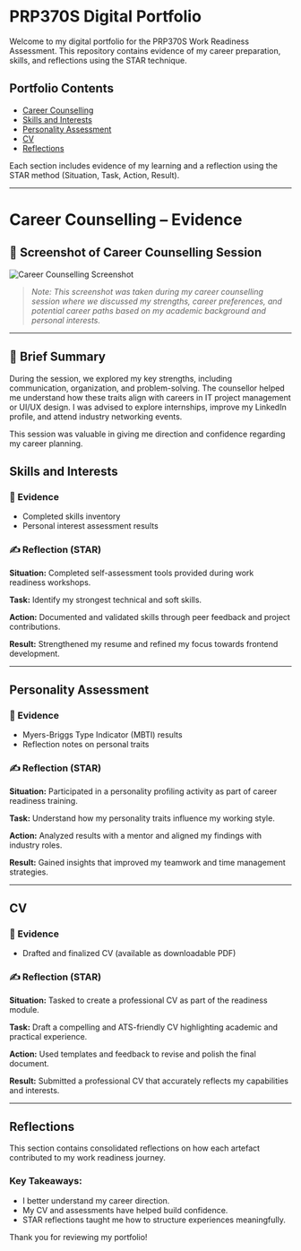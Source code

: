 # PRP370S Digital Portfolio

Welcome to my digital portfolio for the PRP370S Work Readiness Assessment. This repository contains evidence of my career preparation, skills, and reflections using the STAR technique.

## Portfolio Contents

- [Career Counselling](career-counselling.md)
- [Skills and Interests](skills-and-interests.md)
- [Personality Assessment](personality-assessment.md)
- [CV](cv.md)
- [Reflections](reflections.md)

Each section includes evidence of my learning and a reflection using the STAR method (Situation, Task, Action, Result).

---

# Career Counselling – Evidence

## 📌 Screenshot of Career Counselling Session

![Career Counselling Screenshot](./Screenshot-2025-05-23-133750.png)

> *Note: This screenshot was taken during my career counselling session where we discussed my strengths, career preferences, and potential career paths based on my academic background and personal interests.*

---

## 📝 Brief Summary

During the session, we explored my key strengths, including communication, organization, and problem-solving. The counsellor helped me understand how these traits align with careers in IT project management or UI/UX design. I was advised to explore internships, improve my LinkedIn profile, and attend industry networking events.

This session was valuable in giving me direction and confidence regarding my career planning.


## Skills and Interests

### 📁 Evidence
- Completed skills inventory
- Personal interest assessment results

### ✍️ Reflection (STAR)
**Situation:** Completed self-assessment tools provided during work readiness workshops.

**Task:** Identify my strongest technical and soft skills.

**Action:** Documented and validated skills through peer feedback and project contributions.

**Result:** Strengthened my resume and refined my focus towards frontend development.

---

## Personality Assessment

### 📁 Evidence
- Myers-Briggs Type Indicator (MBTI) results
- Reflection notes on personal traits

### ✍️ Reflection (STAR)
**Situation:** Participated in a personality profiling activity as part of career readiness training.

**Task:** Understand how my personality traits influence my working style.

**Action:** Analyzed results with a mentor and aligned my findings with industry roles.

**Result:** Gained insights that improved my teamwork and time management strategies.

---

## CV

### 📁 Evidence
- Drafted and finalized CV (available as downloadable PDF)

### ✍️ Reflection (STAR)
**Situation:** Tasked to create a professional CV as part of the readiness module.

**Task:** Draft a compelling and ATS-friendly CV highlighting academic and practical experience.

**Action:** Used templates and feedback to revise and polish the final document.

**Result:** Submitted a professional CV that accurately reflects my capabilities and interests.

---

## Reflections

This section contains consolidated reflections on how each artefact contributed to my work readiness journey.

### Key Takeaways:
- I better understand my career direction.
- My CV and assessments have helped build confidence.
- STAR reflections taught me how to structure experiences meaningfully.

Thank you for reviewing my portfolio!

